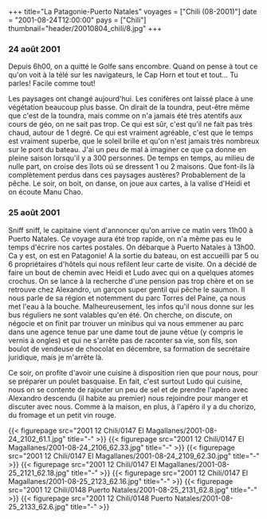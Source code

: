+++
title="La Patagonie-Puerto Natales"
voyages = ["Chili (08-2001)"]
date = "2001-08-24T12:00:00"
pays = ["Chili"]
thumbnail="header/20010804_chili/8.jpg"
+++
### 24 août 2001

Depuis 6h00, on a quitté le Golfe sans encombre. Quand on pense à tout ce qu'on 
voit à la télé sur les navigateurs, le Cap Horn et tout et tout... Tu parles! 
Facile comme tout!

Les paysages ont changé aujourd'hui. Les conifères ont laissé place à une végétation 
beaucoup plus basse. On dirait de la toundra, peut-être même que c'est de la 
toundra, mais comme on n'a jamais été très atentifs aux cours de géo, on ne 
sait pas trop. Ce qui est sûr, c'est qu'il ne fait pas très chaud, autour de 
1 degré. Ce qui est vraiment agréable, c'est que le temps est vraiment superbe, 
que le soleil brille et qu'on n'est jamais très nombreux sur le pont du bateau. 
J'ai un peu de mal à imaginer ce que ça donne en pleine saison lorsqu'il y a 
300 personnes. De temps en temps, au milieu de nulle part, on croise des îlots 
oú se dressent 1 ou 2 maisons. Que font-ils là complètement perdus dans ces 
paysages austères? Probablement de la pêche. Le soir, on boit, on danse, on 
joue aux cartes, à la valise d'Heidi et on écoute Manu Chao.

### 25 août 2001

Sniff sniff, le capitaine vient d'annoncer qu'on arrive ce matin vers 11h00 
à Puerto Natales. Ce voyage aura été trop rapide, on n'a même pas eu le temps 
d'écrire nos cartes postales. On débarque à Puerto Natales à 13h00. Ca y est, 
on est en Patagonie! A la sortie du bateau, on est accueilli par 5 ou 6 propriétaires 
d'hôtels qui nous refilent leur carte de visite. On a décidé de faire un bout 
de chemin avec Heidi et Ludo avec qui on a quelques atomes crochus. On se lance 
à la recherche d'une pension pas trop chère et on se retrouve chez Alexandro, 
un garçon super gentil qui pêche le saumon. Il nous parle de sa région et notemment 
du parc Torres del Paine, ça nous met l'eau à la bouche. Malheureusement, les 
infos qu'il nous donne sur les bus réguliers ne sont valables qu'en été. On 
cherche, on discute, on négocie et on finit par trouver un minibus qui va nous 
emmener au parc dans une agence tenue par une dame tout de jaune vêtue (y compris 
le vernis à ongles) et qui ne s'arrête pas de raconter sa vie, son fils, son 
boulot de vendeuse de chocolat en décembre, sa formation de secrétaire juridique, 
mais je m'arrête là.

Ce soir, on profite d'avoir une cuisine à disposition rien que pour nous, pour 
se préparer un poulet basquaise. En fait, c'est surtout Ludo qui cuisine, nous 
on se contente de rajouter un peu de sel et de prendre l'apéro avec Alexandro 
descendu (il habite au premier) nous rejoindre pour manger et discuter avec 
nous. Comme à la maison, en plus, à l'apéro il y a du chorizo, du fromage et 
un petit vin rouge.


<div id="TOTO">{{< figurepage src="2001 12 Chili/0147 El Magallanes/2001-08-24_2102_61.1.jpg" title="-"  >}}
{{< figurepage src="2001 12 Chili/0147 El Magallanes/2001-08-24_2106_62.33.jpg" title="-"  >}}
{{< figurepage src="2001 12 Chili/0147 El Magallanes/2001-08-24_2109_62.30.jpg" title="-"  >}}
{{< figurepage src="2001 12 Chili/0147 El Magallanes/2001-08-25_2121_62.18.jpg" title="-"  >}}
{{< figurepage src="2001 12 Chili/0147 El Magallanes/2001-08-25_2123_62.16.jpg" title="-"  >}}
{{< figurepage src="2001 12 Chili/0148 Puerto Natales/2001-08-25_2131_62.8.jpg" title="-"  >}}
{{< figurepage src="2001 12 Chili/0148 Puerto Natales/2001-08-25_2133_62.6.jpg" title="-"  >}}
</DIV>

